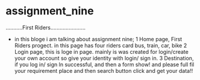 # assignment_nine
...........First Riders.......................
* in this bloge i am talking about assignment nine;
1 Home page, First Riders progect. in this page has four riders card bus, train, car, bike
2 Login page, this is loge in page. mainly is was created for login/create your own account so give your identity with login/ sign in.
3 Destination, if you log in/ sign ln successful, and then a form show! and please full fil your requirement place and then search button click and get your data!!

